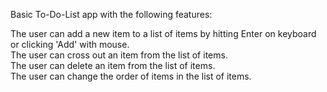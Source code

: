 Basic To-Do-List app with the following features:

The user can add a new item to a list of items by hitting Enter on keyboard or clicking 'Add' with mouse. <br>
The user can cross out an item from the list of items. <br>
The user can delete an item from the list of items. <br>
The user can change the order of items in the list of items. <br>
